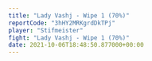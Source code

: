 ```yaml
---
title: "Lady Vashj - Wipe 1 (70%)"
reportCode: "3hHY2MRKgrdDkTPj"
player: "Stifmeister"
fight: "Lady Vashj - Wipe 1 (70%)"
date: 2021-10-06T18:48:50.877000+00:00
---
```


